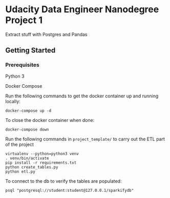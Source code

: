 # Udacity Data Engineer Nanodegree Project 1

Extract stuff with Postgres and Pandas

## Getting Started

### Prerequisites

Python 3

Docker Compose

Run the following commands to get the docker container up and running locally:

```
docker-compose up -d
```

To close the docker container when done:

```
docker-compose down
```

Run the following commands in `project_template/` to carry out the ETL part of the project

```
virtualenv --python=python3 venv
. venv/bin/activate
pip install -r requirements.txt
python create_tables.py
python etl.py
```

To connect to the db to verify the tables are populated:

```
psql "postgresql://student:student@127.0.0.1/sparkifydb"
```
